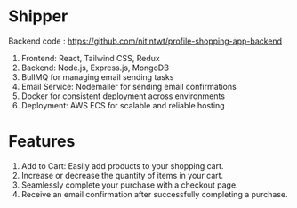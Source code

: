 # Shipper 
Backend code : https://github.com/nitintwt/profile-shopping-app-backend

1. Frontend: React, Tailwind CSS, Redux
2. Backend: Node.js, Express.js, MongoDB
3. BullMQ for managing email sending tasks
4. Email Service: Nodemailer for sending email confirmations
5. Docker for consistent deployment across environments
6. Deployment: AWS ECS for scalable and reliable hosting

# Features 
1. Add to Cart: Easily add products to your shopping cart.
2. Increase or decrease the quantity of items in your cart.
3. Seamlessly complete your purchase with a checkout page.
4. Receive an email confirmation after successfully completing a purchase.

